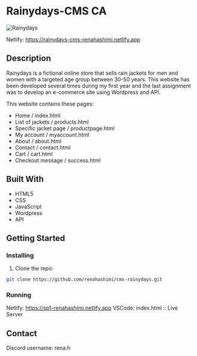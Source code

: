 # Rainydays-CMS CA

![Rainydays](https://github.com/renahashimi/cms-rainydays/assets/132304085/5505b2aa-5885-4e5c-83d4-3548b887facb)


Netlify: https://rainydays-cms-renahashimi.netlify.app

## Description

Rainydays is a fictional online store that sells rain jackets for men and women with a targeted age group between 30-50 years. This website has been developed several times during my first year and the last assignment was to develop an e-commerce site using Wordpress and API.

This website contains these pages:

- Home / index.html
- List of jackets / products.html
- Specific jacket page / productpage.html
- My account / myaccount.html
- About / about.html
- Contact / contact.html
- Cart / cart.html
- Checkout message / success.html

## Built With

- HTML5
- CSS
- JavaScript
- Wordpress
- API

## Getting Started

### Installing

1. Clone the repo:

```bash
git clone https://github.com/renahashimi/cms-rainydays.git
```

### Running

Netlify: https://sp1-renahashimi.netlify.app
VSCode: index.html :: Live Server

## Contact

Discord username: rena.h
